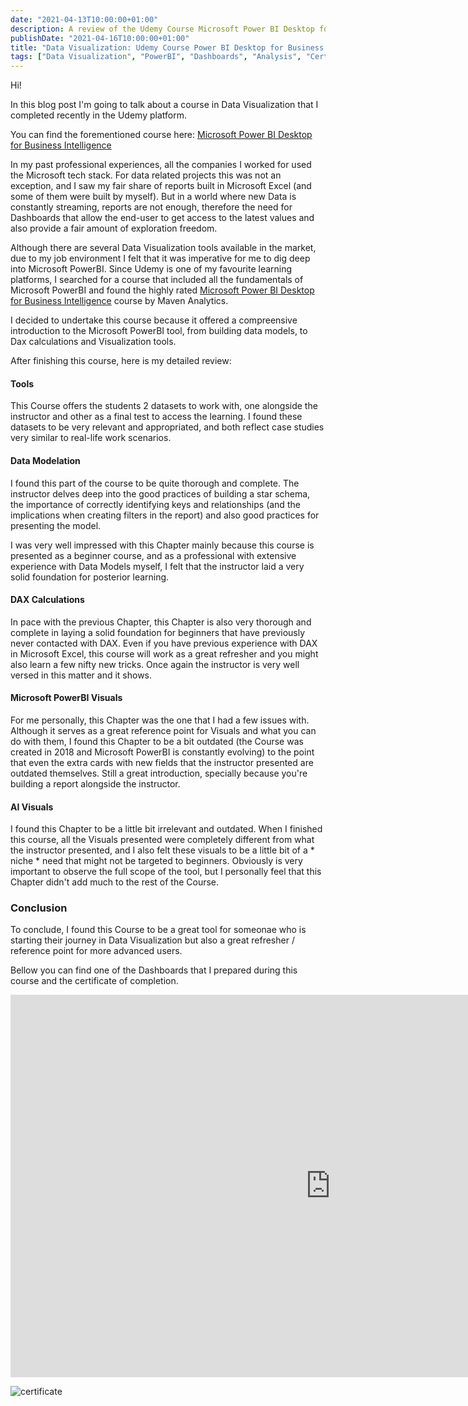 ```yaml
---
date: "2021-04-13T10:00:00+01:00"
description: A review of the Udemy Course Microsoft Power BI Desktop for Business Intelligence by Maven Analytics
publishDate: "2021-04-16T10:00:00+01:00"
title: "Data Visualization: Udemy Course Power BI Desktop for Business Intelligence by Maven Analytics" 
tags: ["Data Visualization", "PowerBI", "Dashboards", "Analysis", "Certification"]
---
```


Hi!

In this blog post I'm going to talk about a course in Data Visualization that I completed recently in the Udemy platform.

You can find the forementioned course here: [Microsoft Power BI Desktop for Business Intelligence](https://www.udemy.com/course/microsoft-power-bi-up-running-with-power-bi-desktop/)

In my past professional experiences, all the companies I worked for used the Microsoft tech stack. For data related projects this was not an exception, and I saw my fair share of reports built in Microsoft Excel (and some of them were built by myself). But in a world where new Data is constantly streaming, reports are not enough, therefore the need for Dashboards that allow the end-user to get access to the latest values and also provide a fair amount of exploration freedom. 

Although there are several Data Visualization tools available in the market, due to my job environment I felt that it was imperative for me to dig deep into Microsoft PowerBI. Since Udemy is one of my favourite learning platforms, I searched for a course that included all the fundamentals of Microsoft PowerBI and found the highly rated [Microsoft Power BI Desktop for Business Intelligence](https://www.udemy.com/course/microsoft-power-bi-up-running-with-power-bi-desktop/) course by Maven Analytics.

I decided to undertake this course because it offered a compreensive introduction to the Microsoft PowerBI tool, from building data models, to Dax calculations and Visualization tools.

After finishing this course, here is my detailed review:

#### Tools

This Course offers the students 2 datasets to work with, one alongside the instructor and other as a final test to access the learning. I found these datasets to be very relevant and appropriated, and both reflect case studies very similar to real-life work scenarios.

#### Data Modelation

I found this part of the course to be quite thorough and complete. The instructor delves deep into the good practices of building a star schema, the importance of correctly identifying keys and relationships (and the implications when creating filters in the report) and also good practices for presenting the model.

I was very well impressed with this Chapter mainly because this course is presented as a beginner course, and as a professional with extensive experience with Data Models myself, I felt that the instructor laid a very solid foundation for posterior learning.

#### DAX Calculations

In pace with the previous Chapter, this Chapter is also very thorough and complete in laying a solid foundation for beginners that have previously never contacted with DAX. Even if you have previous experience with DAX in Microsoft Excel, this course will work as a great refresher and you might also learn a few nifty new tricks. Once again the instructor is very well versed in this matter and it shows.

#### Microsoft PowerBI Visuals

For me personally, this Chapter was the one that I had a few issues with. Although it serves as a great reference point for Visuals and what you can do with them, I found this Chapter to be a bit outdated (the Course was created in 2018 and Microsoft PowerBI is constantly evolving) to the point that even the extra cards with new fields that the instructor presented are outdated themselves. Still a great introduction, specially because you're building a report alongside the instructor.

#### AI Visuals

I found this Chapter to be a little bit irrelevant and outdated. When I finished this course, all the Visuals presented were completely different from what the instructor presented, and I also felt these visuals to be a little bit of a * niche * need that might not be targeted to beginners. Obviously is very important to observe the full scope of the tool, but I personally feel that this Chapter didn't add much to the rest of the Course.

### Conclusion

To conclude, I found this Course to be a great tool for someonae who is starting their journey in Data Visualization but also a great refresher / reference point for more advanced users.

Bellow you can find one of the Dashboards that I prepared during this course and the certificate of completion.


<iframe width="1024" height="612" src="https://app.powerbi.com/view?r=eyJrIjoiMTliZmUyYWUtZmU4Yi00NDM5LWI2YmYtODNhOTEwMzNhMDc2IiwidCI6ImUwYjY5YjlkLTkxNGEtNDQ0MC05MWNjLWVkMDkwNjY5ZWE0YiIsImMiOjl9" frameborder="0" allowFullScreen="true"></iframe>



![certificate](/blog/images/powerbi/certificate.jpg)